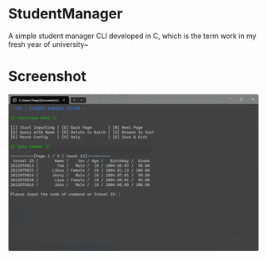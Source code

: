 # StudentManager
A simple student manager CLI developed in C, which is the term work in my fresh year of university~
# Screenshot
![Screenshot](Screenshot.png)
